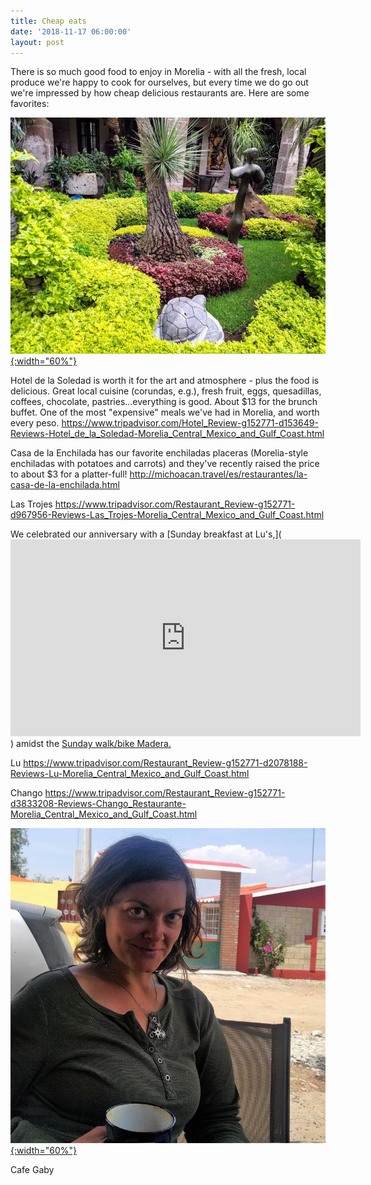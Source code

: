 ```yaml
---
title: Cheap eats
date: '2018-11-17 06:00:00'
layout: post
---
```


There is so much good food to enjoy in Morelia - with all the fresh, local produce we're happy to cook for ourselves, but every time we do go out we're impressed by how cheap delicious restaurants are. Here are some favorites:

[![](/images/hotel_de_la_soledad_.jpg){:width="60%"}](/images/hotel_de_la_soledad.jpg)

Hotel de la Soledad is worth it for the art and atmosphere - plus the food is delicious. Great local cuisine (corundas, e.g.), fresh fruit, eggs, quesadillas, coffees, chocolate, pastries...everything is good. About $13 for the brunch buffet. One of the most "expensive" meals we've had in Morelia, and worth every peso. https://www.tripadvisor.com/Hotel_Review-g152771-d153649-Reviews-Hotel_de_la_Soledad-Morelia_Central_Mexico_and_Gulf_Coast.html

Casa de la Enchilada has our favorite enchiladas placeras (Morelia-style enchiladas with potatoes and carrots) and they've recently raised the price to about $3 for a platter-full! http://michoacan.travel/es/restaurantes/la-casa-de-la-enchilada.html

Las Trojes https://www.tripadvisor.com/Restaurant_Review-g152771-d967956-Reviews-Las_Trojes-Morelia_Central_Mexico_and_Gulf_Coast.html

We celebrated our anniversary with a [Sunday breakfast at Lu's,](<iframe width="560" height="315" src="https://www.youtube-nocookie.com/embed/pSOsD1T7wmg" frameborder="0" allow="accelerometer; autoplay; encrypted-media; gyroscope; picture-in-picture" allowfullscreen></iframe>) amidst the [Sunday walk/bike Madera.](https://reverdecer.annalisagross.com/2018/07/21/feliz-aniversario/)

Lu https://www.tripadvisor.com/Restaurant_Review-g152771-d2078188-Reviews-Lu-Morelia_Central_Mexico_and_Gulf_Coast.html

Chango https://www.tripadvisor.com/Restaurant_Review-g152771-d3833208-Reviews-Chango_Restaurante-Morelia_Central_Mexico_and_Gulf_Coast.html

[![](/images/anna_cafe_.jpg){:width="60%"}](/images/anna_cafe.jpg)

Cafe Gaby